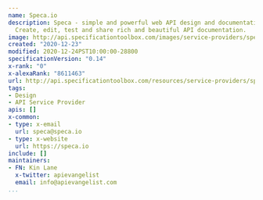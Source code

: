 ```yaml
---
name: Speca.io
description: Speca - simple and powerful web API design and documentation platform.
  Create, edit, test and share rich and beautiful API documentation.
image: http://api.specificationtoolbox.com/images/service-providers/speca-io.jpg
created: "2020-12-23"
modified: 2020-12-24PST10:00:00-28800
specificationVersion: "0.14"
x-rank: "0"
x-alexaRank: "8611463"
url: http://api.specificationtoolbox.com/resources/service-providers/speca-io/
tags:
- Design
- API Service Provider
apis: []
x-common:
- type: x-email
  url: speca@speca.io
- type: x-website
  url: https://speca.io
include: []
maintainers:
- FN: Kin Lane
  x-twitter: apievangelist
  email: info@apievangelist.com
...
```

